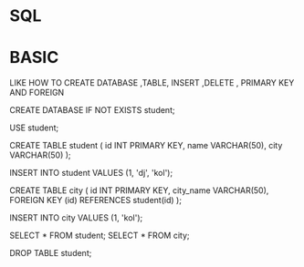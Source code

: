 # SQL


# BASIC

LIKE HOW TO CREATE DATABASE ,TABLE, INSERT ,DELETE , PRIMARY KEY AND FOREIGN

CREATE DATABASE IF NOT EXISTS student;

USE student;

CREATE TABLE student (
    id INT PRIMARY KEY,
    name VARCHAR(50),
    city VARCHAR(50)
);

INSERT INTO student VALUES (1, 'dj', 'kol');


CREATE TABLE city (
    id INT PRIMARY KEY,
    city_name VARCHAR(50),
    FOREIGN KEY (id) REFERENCES student(id)
);

INSERT INTO city VALUES (1, 'kol');


SELECT * FROM student;
SELECT * FROM city;


DROP TABLE student;
